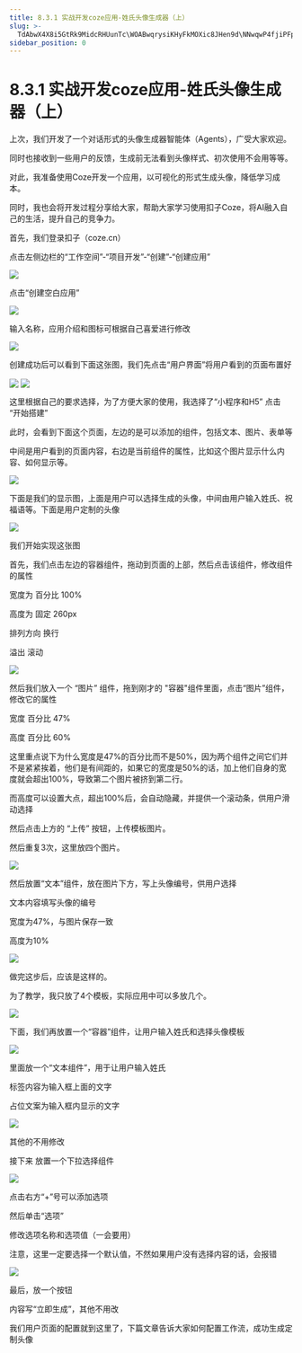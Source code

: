 ```yaml
---
title: 8.3.1 实战开发coze应用-姓氏头像生成器（上）
slug: >-
  TdAbwX4X8i5GtRk9MidcRHUunTc\WOABwqrysiKHyFkMOXic8JHen9d\NNwqwP4fjiPFpCk9eVNcKT8gnjf
sidebar_position: 0
---
```



# 8.3.1 实战开发coze应用-姓氏头像生成器（上）

上次，我们开发了一个对话形式的头像生成器智能体（Agents），广受大家欢迎。

同时也接收到一些用户的反馈，生成前无法看到头像样式、初次使用不会用等等。

对此，我准备使用Coze开发一个应用，以可视化的形式生成头像，降低学习成本。

同时，我也会将开发过程分享给大家，帮助大家学习使用扣子Coze，将AI融入自己的生活，提升自己的竞争力。

首先，我们登录扣子（coze.cn）

点击左侧边栏的“工作空间”-“项目开发”-“创建”-“创建应用”

<img src="/assets/MsjRbsFQRoSVY1xWGW3cQ0gcnFe.png" src-width="1920" src-height="870" align="center"/>

点击“创建空白应用”

<img src="/assets/ECoFbwY6poVIMrxTfIocDxeEngg.png" src-width="1920" src-height="870" align="center"/>

输入名称，应用介绍和图标可根据自己喜爱进行修改

<img src="/assets/By3KbJiTHo5YGFxq3TVcJFu4nYd.png" src-width="1920" src-height="870" align="center"/>

创建成功后可以看到下面这张图，我们先点击“用户界面”将用户看到的页面布置好

<img src="/assets/PBHdblPRYosGOxxhczNcVn5Wnxb.png" src-width="1920" src-height="870" align="center"/>

<img src="/assets/DH6ibgmD1oj7fFxF1o7cekY6npd.png" src-width="1920" src-height="870" align="center"/>

这里根据自己的要求选择，为了方便大家的使用，我选择了“小程序和H5” 点击 “开始搭建”

此时，会看到下面这个页面，左边的是可以添加的组件，包括文本、图片、表单等

中间是用户看到的页面内容，右边是当前组件的属性，比如这个图片显示什么内容、如何显示等。

<img src="/assets/DToEbQ0QUo2uinxkddLcuW5Andg.png" src-width="1920" src-height="870" align="center"/>

下面是我们的显示图，上面是用户可以选择生成的头像，中间由用户输入姓氏、祝福语等。下面是用户定制的头像

<img src="/assets/Uj6ibNQelo5ZgXxaLoBceN6inTc.png" src-width="665" src-height="765" align="center"/>

我们开始实现这张图

首先，我们点击左边的容器组件，拖动到页面的上部，然后点击该组件，修改组件的属性

宽度为 百分比 100%

高度为 固定 260px

排列方向 换行

溢出 滚动

<img src="/assets/Ktd7bzMsdopyGIx8QETcFpVinJg.png" src-width="1920" src-height="870" align="center"/>

然后我们放入一个 “图片” 组件，拖到刚才的 "容器"组件里面，点击“图片”组件，修改它的属性

宽度 百分比 47%

高度 百分比 60%

这里重点说下为什么宽度是47%的百分比而不是50%，因为两个组件之间它们并不是紧紧挨着，他们是有间距的，如果它的宽度是50%的话，加上他们自身的宽度就会超出100%，导致第二个图片被挤到第二行。

而高度可以设置大点，超出100%后，会自动隐藏，并提供一个滚动条，供用户滑动选择

然后点击上方的 “上传” 按钮，上传模板图片。

然后重复3次，这里放四个图片。

<img src="/assets/Kr8IblyxhoWXxDxiXOTcom9Bnua.png" src-width="1920" src-height="870" align="center"/>

然后放置“文本”组件，放在图片下方，写上头像编号，供用户选择

文本内容填写头像的编号

宽度为47%，与图片保存一致

高度为10%

<img src="/assets/LcXwbZaSXoOcgRxFMcJc5iZGnFK.png" src-width="1920" src-height="870" align="center"/>

做完这步后，应该是这样的。

为了教学，我只放了4个模板，实际应用中可以多放几个。

<img src="/assets/H1aybaZgwo39wJxT5CHc7z3dn7e.png" src-width="416" src-height="731" align="center"/>

下面，我们再放置一个“容器”组件，让用户输入姓氏和选择头像模板

<img src="/assets/EPMNbA8ooojFgKx0fsfcbAkqnKg.png" src-width="1920" src-height="870" align="center"/>

里面放一个“文本组件”，用于让用户输入姓氏

标签内容为输入框上面的文字

占位文案为输入框内显示的文字

<img src="/assets/YlWXbRgfwofZtWxInfJcpuGjnVg.png" src-width="1920" src-height="870" align="center"/>

其他的不用修改

接下来 放置一个下拉选择组件

<img src="/assets/HIyWbUL1DoIMKfxiJFHcQ37Pn5f.png" src-width="1920" src-height="870" align="center"/>

点击右方“+”号可以添加选项

然后单击“选项”

修改选项名称和选项值（一会要用）

注意，这里一定要选择一个默认值，不然如果用户没有选择内容的话，会报错

<img src="/assets/VnIRbVZngo7fFRxr1TvcFCb9nlc.png" src-width="1920" src-height="870" align="center"/>

最后，放一个按钮

内容写“立即生成”，其他不用改

我们用户页面的配置就到这里了，下篇文章告诉大家如何配置工作流，成功生成定制头像

